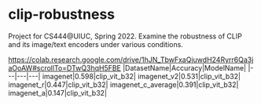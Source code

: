 # clip-robustness
Project for CS444@UIUC, Spring 2022. Examine the robustness of CLIP and its image/text encoders under various conditions.

https://colab.research.google.com/drive/1hJN_TbwFxaQjuwdH24Ryrr6Qa3jaOoAW#scrollTo=DTwQ3hqH5FBE
|DatasetName|Accuracy|ModelName|
|---|---|---|
imagenet|0\.598|clip\_vit_b32|
imagenet\_v2|0\.531|clip\_vit_b32|
imagenet\_r|0\.447|clip\_vit_b32|
imagenet\_c_average|0\.391|clip\_vit_b32|
imagenet\_a|0\.147|clip\_vit_b32|
